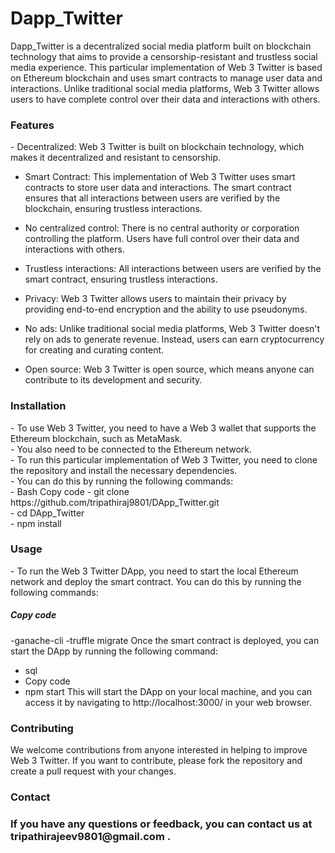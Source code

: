 # Dapp_Twitter

Dapp_Twitter is a decentralized social media platform built on blockchain technology that aims to provide a censorship-resistant and trustless social media experience. This particular implementation of Web 3 Twitter is based on Ethereum blockchain and uses smart contracts to manage user data and interactions. Unlike traditional social media platforms, Web 3 Twitter allows users to have complete control over their data and interactions with others.

<h3> Features </h3> 
- Decentralized: Web 3 Twitter is built on blockchain technology, which makes it decentralized and resistant to censorship.

- Smart Contract: This implementation of Web 3 Twitter uses smart contracts to store user data and interactions. The smart contract ensures that all interactions between users are verified by the blockchain, ensuring trustless interactions.

- No centralized control: There is no central authority or corporation controlling the platform. Users have full control over their data and interactions with others.

- Trustless interactions: All interactions between users are verified by the smart contract, ensuring trustless interactions.

- Privacy: Web 3 Twitter allows users to maintain their privacy by providing end-to-end encryption and the ability to use pseudonyms.

- No ads: Unlike traditional social media platforms, Web 3 Twitter doesn't rely on ads to generate revenue. Instead, users can earn cryptocurrency for creating and curating content.

- Open source: Web 3 Twitter is open source, which means anyone can contribute to its development and security.

<h3> Installation </h3> 
- To use Web 3 Twitter, you need to have a Web 3 wallet that supports the Ethereum blockchain, such as MetaMask. <br>
- You also need to be connected to the Ethereum network.<br>
- To run this particular implementation of Web 3 Twitter, you need to clone the repository and install the necessary dependencies.<br>
- You can do this by running the following commands:<br>
- Bash
  Copy code
- git clone https://github.com/tripathiraj9801/DApp_Twitter.git <br>
- cd DApp_Twitter <br>
- npm install <br>

<h3> Usage </h3>
- To run the Web 3 Twitter DApp, you need to start the local Ethereum network and deploy the smart contract. You can do this by running the following commands:

<h5> Copy code </h5> 
-ganache-cli
-truffle migrate
Once the smart contract is deployed, you can start the DApp by running the following command:

- sql
- Copy code
- npm start
This will start the DApp on your local machine, and you can access it by navigating to http://localhost:3000/ in your web browser.

<h3> Contributing </h3>
We welcome contributions from anyone interested in helping to improve Web 3 Twitter. If you want to contribute, please fork the repository and create a pull request with your changes.


<h3>Contact<h3>
If you have any questions or feedback, you can contact us at tripathirajeev9801@gmail.com
.
